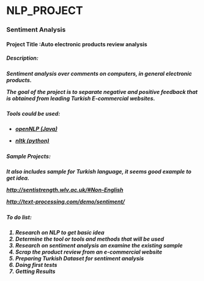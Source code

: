 # NLP_PROJECT

<h3>Sentiment Analysis</h3>

<h4>Project Title :Auto electronic products review analysis  <h4>

<h5> Description: <h5>

Sentiment analysis over comments on computers, in general  electronic products. 

The goal of the project is to separate negative and positive feedback that is obtained from leading Turkish E-commercial websites.

<h5> Tools could be used: <h5>

- [openNLP (Java)](https://opennlp.apache.org/)       

- [nltk (python)](http://www.nltk.org/)



<h5> Sample Projects: <h5>

It also includes sample for Turkish language, it seems good example to get idea. 

http://sentistrength.wlv.ac.uk/#Non-English


http://text-processing.com/demo/sentiment/

<h5> To do list: <h5>

1. Research on NLP to get basic idea
2. Determine the tool or tools and methods that will be used
3. Research on sentiment analysis an examine the existing sample
4. Scrap the product review from an e-commercial website
5. Preparing Turkish Dataset for sentiment analysis
6. Doing first tests 
7. Getting Results

<Test From Local Computer>








